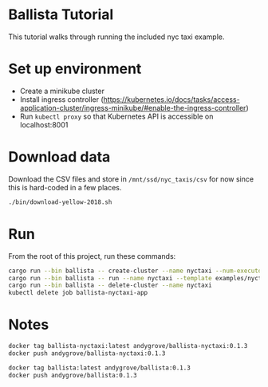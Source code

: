 # Ballista Tutorial

This tutorial walks through running the included nyc taxi example.

# Set up environment

- Create a minikube cluster
- Install ingress controller (https://kubernetes.io/docs/tasks/access-application-cluster/ingress-minikube/#enable-the-ingress-controller)
- Run `kubectl proxy` so that Kubernetes API is accessible on localhost:8001

# Download data

Download the CSV files and store in `/mnt/ssd/nyc_taxis/csv` for now since this is hard-coded in a few places.

```bash
./bin/download-yellow-2018.sh
```

# Run

From the root of this project, run these commands:

```bash
cargo run --bin ballista -- create-cluster --name nyctaxi --num-executors 12 --template examples/nyctaxi/templates/executor.yaml
cargo run --bin ballista -- run --name nyctaxi --template examples/nyctaxi/templates/application.yaml
cargo run --bin ballista -- delete-cluster --name nyctaxi
kubectl delete job ballista-nyctaxi-app 
```

# Notes

```bash
docker tag ballista-nyctaxi:latest andygrove/ballista-nyctaxi:0.1.3
docker push andygrove/ballista-nyctaxi:0.1.3

docker tag ballista:latest andygrove/ballista:0.1.3
docker push andygrove/ballista:0.1.3
```